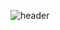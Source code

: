 ![header](https://capsule-render.vercel.app/api?type=waving&color=c6d1dd&height=200&section=header&text=Here%20is-nl-🌟Littlestar's%20Home🌟&fontAlignY=30&fontSize=30&animation=twinkling&stroke=FACC00&strokeWidth=0.2)
